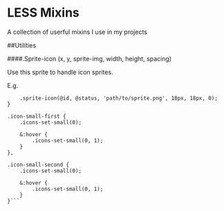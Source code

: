 LESS Mixins
==============

A collection of userful mixins I use in my projects

##Utilities

####.Sprite-icon (x, y, sprite-img, width, height, spacing)

Use this sprite to handle icon sprites.

E.g.
```.icons-set-small (@id, @status: 0) {
	.sprite-icon(@id, @status, 'path/to/sprite.png', 18px, 18px, 0);
}

.icon-small-first {
	.icons-set-small(0);

	&:hover {
		.icons-set-small(0, 1);
	}
},

.icon-small-second {
	.icons-set-small(0);

	&:hover {
		.icons-set-small(0, 1);
	}
}```


